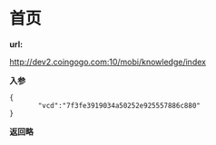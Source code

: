 # 首页 #

**url:**

http://dev2.coingogo.com:10/mobi/knowledge/index

**入参**

	{
	       "vcd":"7f3fe3919034a50252e925557886c880"
	}

**返回略**